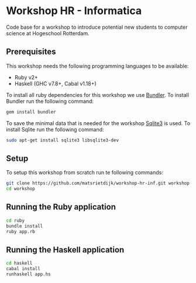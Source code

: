 # Workshop HR - Informatica

Code base for a workshop to introduce potential new students to computer science at Hogeschool Rotterdam.

## Prerequisites

This workshop needs the following programming languages to be available:

* Ruby v2+
* Haskell (GHC v7.8+, Cabal v1.18+)

To install all ruby dependencies for this workshop we use [Bundler](http://bundler.io). To install Bundler run the following command:

```bash
gem install bundler
```

To save the minimal data that is needed for the workshop [Sqlite3](http://www.sqlite.org) is used. To install Sqlite run the following command:

```bash
sudo apt-get install sqlite3 libsqlite3-dev
```

## Setup

To setup this workshop from scratch run te following commands:

```bash
git clone https://github.com/matsrietdijk/workshop-hr-inf.git workshop
cd workshop
```

## Running the Ruby application

```bash
cd ruby
bundle install
ruby app.rb
```

## Running the Haskell application

```bash
cd haskell
cabal install
runhaskell app.hs
```
